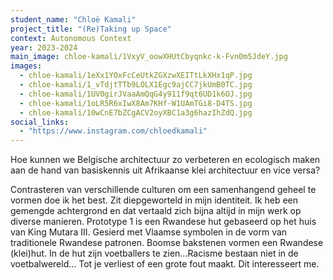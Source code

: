 ```yaml
---
student_name: "Chloë Kamali"
project_title: "(Re)Taking up Space"
context: Autonomous Context
year: 2023-2024
main_image: chloe-kamali/1VxyV_oowXHUtCbyqnkc-k-Fvn0m5JdeY.jpg
images:
  - chloe-kamali/1eXx1YOxFcCeUtkZGXzwXEITtLkXHx1qP.jpg
  - chloe-kamali/1_vTdjtTTb9LOLX1Egc9ajCC7jkUmB0TC.jpg
  - chloe-kamali/1UV0girJVaaAmQqG4y911f9qt6UD1k6OJ.jpg
  - chloe-kamali/1oLR5R6xIwX8Am7KHf-W1UAmTGi8-D4TS.jpg
  - chloe-kamali/10wCnE7bZCgACV2oyXBC1a3g6hazIhZdQ.jpg
social_links:
  - "https://www.instagram.com/chloedkamali"
---
```

Hoe kunnen we Belgische architectuur zo verbeteren en ecologisch maken aan de hand van basiskennis uit Afrikaanse klei architectuur en vice versa?

Contrasteren van verschillende culturen om een samenhangend geheel te vormen doe ik het best. Zit diepgeworteld in mijn identiteit. Ik heb een gemengde achtergrond en dat vertaald zich bijna altijd in mijn werk op diverse manieren. 
Prototype 1 is een Rwandese hut gebaseerd op het huis van King Mutara III. Gesierd met Vlaamse symbolen in de vorm van traditionele Rwandese patronen. Boomse bakstenen vormen een Rwandese (klei)hut. 
In de hut zijn voetballers te zien…Racisme bestaan niet in de voetbalwereld… Tot je verliest of een grote fout maakt. Dit interesseert me. 
